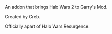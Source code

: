 An addon that brings Halo Wars 2 to Garry's Mod.

Created by Creb.

Officially apart of Halo Wars Resurgence.
